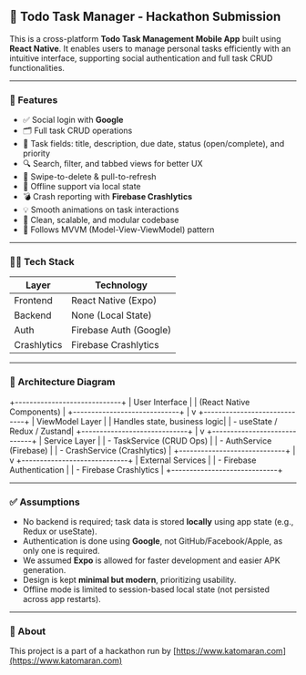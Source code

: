 ## 📱 Todo Task Manager - Hackathon Submission

This is a cross-platform **Todo Task Management Mobile App** built using **React Native**. It enables users to manage personal tasks efficiently with an intuitive interface, supporting social authentication and full task CRUD functionalities.  

---

### 🚀 Features

- ✅ Social login with **Google**
- 🗂 Full task CRUD operations
- 📅 Task fields: title, description, due date, status (open/complete), and priority
- 🔍 Search, filter, and tabbed views for better UX
- 🤏 Swipe-to-delete & pull-to-refresh
- 💾 Offline support via local state
- 💣 Crash reporting with **Firebase Crashlytics**
- 💡 Smooth animations on task interactions
- 🧹 Clean, scalable, and modular codebase
- 🎯 Follows MVVM (Model-View-ViewModel) pattern

---

### 🧑‍💻 Tech Stack

| Layer       | Technology             |
|-------------|------------------------|
| Frontend    | React Native (Expo)    |
| Backend     | None (Local State)     |
| Auth        | Firebase Auth (Google) |
| Crashlytics | Firebase Crashlytics   |

---

### 🧱 Architecture Diagram

+-----------------------------+
|         User Interface      |
|  (React Native Components)  |
+-----------------------------+
              |
              v
+-----------------------------+
|        ViewModel Layer      |
| Handles state, business logic|
|  - useState / Redux / Zustand|
+-----------------------------+
              |
              v
+-----------------------------+
|       Service Layer          |
| - TaskService (CRUD Ops)     |
| - AuthService (Firebase)     |
| - CrashService (Crashlytics) |
+-----------------------------+
              |
              v
+-----------------------------+
|       External Services      |
|  - Firebase Authentication   |
|  - Firebase Crashlytics      |
+-----------------------------+


---

### ✅ Assumptions

- No backend is required; task data is stored **locally** using app state (e.g., Redux or useState).
- Authentication is done using **Google**, not GitHub/Facebook/Apple, as only one is required.
- We assumed **Expo** is allowed for faster development and easier APK generation.
- Design is kept **minimal but modern**, prioritizing usability.
- Offline mode is limited to session-based local state (not persisted across app restarts).

---

### 📍 About

This project is a part of a hackathon run by [https://www.katomaran.com](https://www.katomaran.com)
